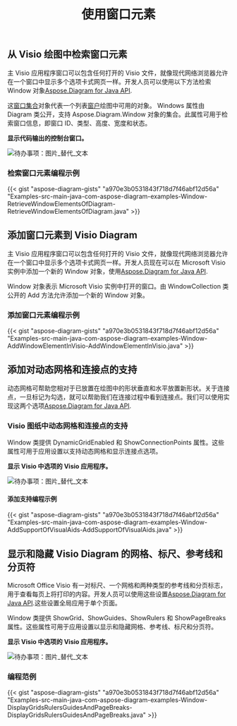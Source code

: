 ﻿---
title: 使用窗口元素
type: docs
weight: 130
url: /zh/java/working-with-window-elements/
---
## **从 Visio 绘图中检索窗口元素**
主 Visio 应用程序窗口可以包含任何打开的 Visio 文件，就像现代网络浏览器允许在一个窗口中显示多个选项卡式网页一样。开发人员可以使用以下方法检索 Window 对象[Aspose.Diagram for Java API](https://products.aspose.com/diagram/java/).

这[窗口集合](https://reference.aspose.com/diagram/java/com.aspose.diagram/windowcollection)对象代表一个列表[窗户](https://reference.aspose.com/diagram/java/com.aspose.diagram/window)绘图中可用的对象。 Windows 属性由 Diagram 类公开，支持 Aspose.Diagram.Window 对象的集合。此属性可用于检索窗口信息，即窗口 ID、类型、高度、宽度和状态。

**显示代码输出的控制台窗口。**

![待办事项：图片_替代_文本](http://i.imgur.com/zduARGh.png)
### **检索窗口元素编程示例**
{{< gist "aspose-diagram-gists" "a970e3b0531843f718d7f46abf12d56a" "Examples-src-main-java-com-aspose-diagram-examples-Window-RetrieveWindowElementsOfDiagram-RetrieveWindowElementsOfDiagram.java" >}}
## **添加窗口元素到 Visio Diagram**
主 Visio 应用程序窗口可以包含任何打开的 Visio 文件，就像现代网络浏览器允许在一个窗口中显示多个选项卡式网页一样。开发人员现在可以在 Microsoft Visio 实例中添加一个新的 Window 对象，使用[Aspose.Diagram for Java API](https://products.aspose.com/diagram/java/).

Window 对象表示 Microsoft Visio 实例中打开的窗口。由 WindowCollection 类公开的 Add 方法允许添加一个新的 Window 对象。
### **添加窗口元素编程示例**
{{< gist "aspose-diagram-gists" "a970e3b0531843f718d7f46abf12d56a" "Examples-src-main-java-com-aspose-diagram-examples-Window-AddWindowElementInVisio-AddWindowElementInVisio.java" >}}
## **添加对动态网格和连接点的支持**
动态网格可帮助您相对于已放置在绘图中的形状垂直和水平放置新形状。关于连接点，一旦标记为勾选，就可以帮助我们在连接过程中看到连接点。我们可以使用实现这两个选项[Aspose.Diagram for Java API](https://products.aspose.com/diagram/java/).
### **Visio 图纸中动态网格和连接点的支持**
Window 类提供 DynamicGridEnabled 和 ShowConnectionPoints 属性。这些属性可用于应用设置以支持动态网格和显示连接点选项。

**显示 Visio 中选项的 Visio 应用程序。**

![待办事项：图片_替代_文本](http://i.imgur.com/bxsJIwF.png)
#### **添加支持编程示例**
{{< gist "aspose-diagram-gists" "a970e3b0531843f718d7f46abf12d56a" "Examples-src-main-java-com-aspose-diagram-examples-Window-AddSupportOfVisualAids-AddSupportOfVisualAids.java" >}}
## **显示和隐藏 Visio Diagram 的网格、标尺、参考线和分页符**
Microsoft Office Visio 有一对标尺、一个网格和两种类型的参考线和分页标志，用于查看每页上将打印的内容。开发人员可以使用这些设置[Aspose.Diagram for Java API](https://products.aspose.com/diagram/java/).这些设置全局应用于单个页面。

Window 类提供 ShowGrid、ShowGuides、ShowRulers 和 ShowPageBreaks 属性。这些属性可用于应用设置以显示和隐藏网格、参考线、标尺和分页符。

**显示 Visio 中选项的 Visio 应用程序。**

![待办事项：图片_替代_文本](http://i.imgur.com/E0pvXbP.png)
### **编程范例**
{{< gist "aspose-diagram-gists" "a970e3b0531843f718d7f46abf12d56a" "Examples-src-main-java-com-aspose-diagram-examples-Window-DisplayGridsRulersGuidesAndPageBreaks-DisplayGridsRulersGuidesAndPageBreaks.java" >}}
